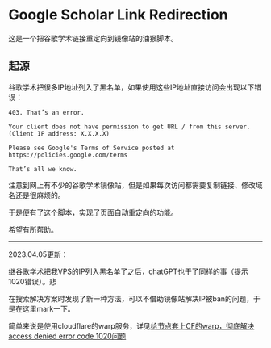 # Google Scholar Link Redirection

这是一个把谷歌学术链接重定向到镜像站的油猴脚本。

## 起源

谷歌学术把很多IP地址列入了黑名单，如果使用这些IP地址直接访问会出现以下错误：

```
403. That’s an error.

Your client does not have permission to get URL / from this server. (Client IP address: X.X.X.X)

Please see Google's Terms of Service posted at https://policies.google.com/terms

That’s all we know.
```

注意到网上有不少的谷歌学术镜像站，但是如果每次访问都需要复制链接、修改域名还是很麻烦的。

于是便有了这个脚本，实现了页面自动重定向的功能。

希望有所帮助。

---

2023.04.05更新：

继谷歌学术把我VPS的IP列入黑名单了之后，chatGPT也干了同样的事（提示1020错误）。悲

在搜索解决方案时发现了新一种方法，可以不借助镜像站解决IP被ban的问题，于是在这里mark一下。

简单来说是使用cloudflare的warp服务，详见[给节点套上CF的warp，彻底解决access denied error code 1020问题](https://mailberry.com.cn/2023/02/cf-solve-it-completely-error-code-1020-by-warp)
